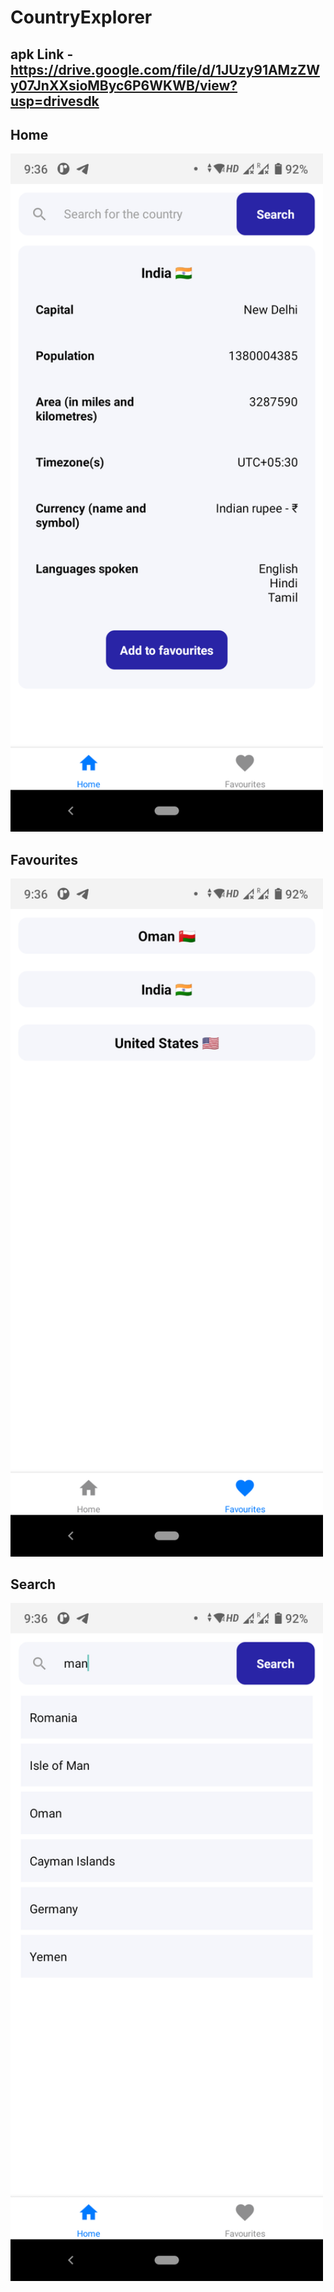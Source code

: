 # CountryExplorer

## apk Link - https://drive.google.com/file/d/1JUzy91AMzZWy07JnXXsioMByc6P6WKWB/view?usp=drivesdk

## Home

<p>
  <img src="https://github.com/cvpathi/CountryExplorer/blob/main/screenshots/Home.png" width="500" title="screenshot">
</p>

## Favourites

<p>
  <img src="https://github.com/cvpathi/CountryExplorer/blob/main/screenshots/fav.png" width="500" title="screenshot">
</p>

## Search

<p>
  <img src="https://github.com/cvpathi/CountryExplorer/blob/main/screenshots/search.png" width="500" title="screenshot">
</p>
